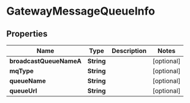 

# GatewayMessageQueueInfo


## Properties

| Name | Type | Description | Notes |
|------------ | ------------- | ------------- | -------------|
|**broadcastQueueNameA** | **String** |  |  [optional] |
|**mqType** | **String** |  |  [optional] |
|**queueName** | **String** |  |  [optional] |
|**queueUrl** | **String** |  |  [optional] |



